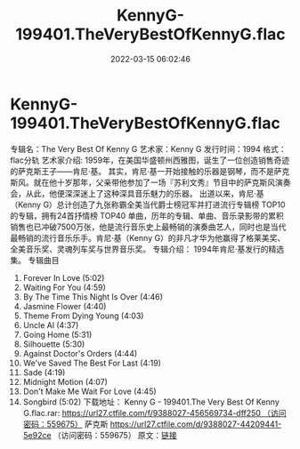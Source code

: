 ﻿---
title: KennyG-199401.TheVeryBestOfKennyG.flac
date: 2022-03-15 06:02:46
categories: 古典音乐、新世纪、纯音雅乐
tags: 纯音雅乐
---
# KennyG-199401.TheVeryBestOfKennyG.flac

专辑名：The Very Best Of Kenny G
艺术家：Kenny G
发行时间：1994
格式：flac分轨
艺术家介绍:
1959年，在美国华盛顿州西雅图，诞生了一位创造销售奇迹的萨克斯王子——肯尼·基。
其实，肯尼·基一开始接触的乐器是钢琴，而不是萨克斯风。就在他十岁那年，父亲带他参加了一场『苏利文秀』节目中的萨克斯风演奏会，从此，他便深深迷上了这种深具音乐魅力的乐器。
出道以来，肯尼·基（Kenny G）总计创造了九张称霸全美当代爵士榜冠军并打进流行专辑榜 TOP10 的专辑，拥有24首抒情榜
TOP40
单曲，历年的专辑、单曲、音乐录影带的累积销售也已冲破7500万张，他是流行音乐史上最畅销的演奏曲艺人，同时也是当代最畅销的流行音乐乐手。肯尼·基（Kenny
G）的非凡才华为他赢得了格莱美奖、全美音乐奖、灵魂列车奖与世界音乐奖。
专辑介绍：
1994年肯尼·基发行的精选集。
专辑曲目
01. Forever In Love (5:02)
02. Waiting For You (4:59)
03. By The Time This Night Is Over (4:46)
04. Jasmine Flower (4:40)
05. Theme From Dying Young (4:03)
06. Uncle Al (4:37)
07. Going Home (5:31)
08. Silhouette (5:30)
09. Against Doctor's Orders (4:44)
10. We've Saved The Best For Last (4:19)
11. Sade (4:19)
12. Midnight Motion (4:07)
13. Don't Make Me Wait For Love (4:45)
14. Songbird (5:02)
下载地址：
Kenny G - 199401.The Very Best Of Kenny
G.flac.rar: https://url27.ctfile.com/f/9388027-456569734-dff250 （访问密码：559675）
萨克斯
https://url27.ctfile.com/d/9388027-44209441-5e92ce
（访问密码：559675）
原文：[链接](https://blog.sina.com.cn/s/blog_1647c7e7601030w7g.html)